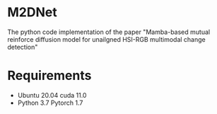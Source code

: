 # M2DNet
The python code implementation of the paper "Mamba-based mutual reinforce diffusion model for unailgned HSI-RGB multimodal change detection"

# Requirements

- Ubuntu 20.04   cuda 11.0
- Python 3.7  Pytorch 1.7
